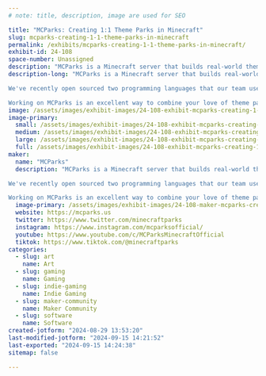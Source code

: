 ```yaml
---
# note: title, description, image are used for SEO

title: "MCParks: Creating 1:1 Theme Parks in Minecraft"
slug: mcparks-creating-1-1-theme-parks-in-minecraft
permalink: /exhibits/mcparks-creating-1-1-theme-parks-in-minecraft/
exhibit-id: 24-108
space-number: Unassigned
description: "MCParks is a Minecraft server that builds real-world theme parks; with rides, shows, & attractions!"
description-long: "MCParks is a Minecraft server that builds real-world theme parks like Walt Disney World, Universal Orlando Resort, Disneyland, and more to a 1:1 scale, complete with working rides, shows, and attractions. With a volunteer team of over 100 artists, builders, programmers, 3D-modelers, chat moderators, and more, we're always looking for new artistic talent to help us out!

We've recently open sourced two programming languages that our team uses to make our experiences: ShowScript for scheduling commands to run fireworks shows and attractions ( https://github.com/mcparks/showscript ), and Achievables, that we use to power gameplay features like Daily Challenges and Achievements ( https://github.com/MCParks/Achievables ). 

Working on MCParks is an excellent way to combine your love of theme parks, video games, and learning STEM skills!"
image: /assets/images/exhibit-images/24-108-exhibit-mcparks-creating-1-1-theme-parks-in-minecraft-20231104-091101-large.jpg
image-primary: 
  small: /assets/images/exhibit-images/24-108-exhibit-mcparks-creating-1-1-theme-parks-in-minecraft-20231104-091101-small.jpg
  medium: /assets/images/exhibit-images/24-108-exhibit-mcparks-creating-1-1-theme-parks-in-minecraft-20231104-091101-medium.jpg
  large: /assets/images/exhibit-images/24-108-exhibit-mcparks-creating-1-1-theme-parks-in-minecraft-20231104-091101-large.jpg
  full: /assets/images/exhibit-images/24-108-exhibit-mcparks-creating-1-1-theme-parks-in-minecraft-20231104-091101-full.jpg
maker: 
  name: "MCParks"
  description: "MCParks is a Minecraft server that builds real-world theme parks like Walt Disney World, Universal Orlando Resort, Disneyland, and more to a 1:1 scale, complete with working rides, shows, and attractions. With a volunteer team of over 100 artists, builders, programmers, 3D-modelers, chat moderators, and more, we're always looking for new artistic talent to help us out!

We've recently open sourced two programming languages that our team uses to make our experiences: ShowScript for scheduling commands to run fireworks shows and attractions ( https://github.com/mcparks/showscript ), and Achievables, that we use to power gameplay features like Daily Challenges and Achievements ( https://github.com/MCParks/Achievables ). 

Working on MCParks is an excellent way to combine your love of theme parks, video games, and learning STEM skills!"
  image-primary: /assets/images/exhibit-images/24-108-maker-mcparks-creating-1-1-theme-parks-in-minecraft-channels4-banner-medium.jpg
  website: https://mcparks.us
  twitter: https://www.twitter.com/minecraftparks
  instagram: https://www.instagram.com/mcparksofficial/
  youtube: https://www.youtube.com/c/MCParksMinecraftOfficial
  tiktok: https://www.tiktok.com/@minecraftparks
categories: 
  - slug: art
    name: Art
  - slug: gaming
    name: Gaming
  - slug: indie-gaming
    name: Indie Gaming
  - slug: maker-community
    name: Maker Community
  - slug: software
    name: Software
created-jotform: "2024-08-29 13:53:20"
last-modified-jotform: "2024-09-15 14:21:52"
last-exported: "2024-09-15 14:24:38"
sitemap: false

---
```

